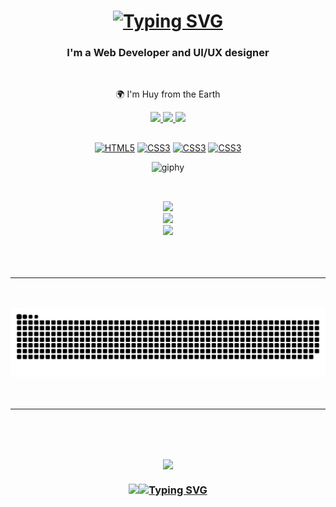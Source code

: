 
<div align="center">  </div>

<h1 align="center">
    <a href="https://git.io/typing-svg"><img src="https://readme-typing-svg.herokuapp.com?font=Lobster&duration=2200&pause=50&random=false&width=435&lines=Hi+✌️;I'm+Huy+206;Welcome+to+my+Github+Profile" alt="Typing SVG" /></a>
</h1>

<h3 align="center">I'm a Web Developer and UI/UX designer</h3>

<br/>

<div align="center">

 🌍 I'm Huy from the Earth 
 
 
 
 </div>

<div align="center"> 
  <a href="mailto:xoailuuanh06@gmail.com">
    <img src="https://img.shields.io/badge/Gmail-333333?style=for-the-badge&logo=gmail&logoColor=red" />
  </a>
  <a href="https://xoai06.github.io/readme/" target="_blank">
    <img src="https://img.shields.io/badge/LinkedIn-0077B5?style=for-the-badge&logo=linkedin&logoColor=white" target="_blank" />
  </a>
  <a href="" target="_blank">
     <img src="https://img.shields.io/badge/Portfolio-FF5722?style=for-the-badge&logo=todoist&logoColor=white" target="_blank" /> <!-- sqlite, safari, google-chrome are other good icon options -->
  </a>
</div>

<h2 align="center"></h2>
<div align="center">
<a href="" target="_blank" rel="noreferrer"><img src="https://play-lh.googleusercontent.com/y4bswMT02OROjzOPa5zDGsnXX5-cBABjF93j26seJH2cEHD4PuBW1d5VvwfYleeKf4_X" width="36" height="36" alt="HTML5" /></a>
<a href="https://www.fiverr.com/" target="_blank" rel="noreferrer"><img src="https://logowik.com/content/uploads/images/fiverr-new3326.jpg" width="36" height="36" alt="CSS3" /></a>
<a href="" target="_blank" rel="noreferrer"><img src="https://seeklogo.com/images/F/freelancer-com-logo-2B5CE1A961-seeklogo.com.png" width="36" height="36" alt="CSS3" /></a>
<a href="https://www.peopleperhour.com/" target="_blank" rel="noreferrer"><img src="https://d1a29h5kxv3oc2.cloudfront.net/dist/img/pph-share.ced894418333eca244808771d4a24a87.png" width="36" height="36" alt="CSS3" /></a>
</div>

<p align="center">
  <img src="https://github.com/thanhtin4401/thanhtin4401/assets/85281544/a65ececb-7042-4a69-b9a6-71381c48b003" alt="giphy" />
</p>
<h2 align="center"></h2>
<br/>
<div align="center">
    <img src="https://skillicons.dev/icons?i=nodejs,github,gitlab,express,firebase,mongodb" /><br>
  <img src="https://skillicons.dev/icons?i=react,angular,electron,next,javascript,typescript,d3,redux,styledcomponents" /><br>
    <img src="https://skillicons.dev/icons?i=jenkins,bootstrap,mui,mysql,html,css,sass,tailwind,vscode,figma,xd,ps,git" />
</div>
  <br/><br/><br/>
<hr/>
<br>
<div align="center">
  <h2</h2>
  <br>
  <img alt="snake eating my contributions" src="https://raw.githubusercontent.com/salesp07/salesp07/output/github-contribution-grid-snake.svg" />
  <br/><br/><br/>
</div>

<hr/>
<br>
<h2 align="center"></h2>
<!-- https://github.com/anuraghazra/github-readme-stats -->
<br>
<div align=center>
  <a href="#" title="Xoai">
    <img width="315" align="center" src="https://github-readme-stats.vercel.app/api/top-langs/?username=X&hide=c%23,powershell,Mathematica,Ruby,Objective-C,Objective-C%2b%2b,Cuda&title_color=61dafb&text_color=ffffff&icon_color=61dafb&bg_color=20232a&langs_count=8&layout=compact&border_color=61dafb&hide_border=true" />
  </a>
  <a href="#" title="Xoai">
    
  </a>
</div>


<h3 align="center">
    <a href="<a href="https://git.io/typing-svg"><img src="https://git.io/typing-svg"><img src="https://readme-typing-svg.herokuapp.com?font=Lobster&pause=1000&width=435&lines=I+wish+you+were+here" alt="Typing SVG"" alt="Typing SVG" /></a>
</h3>
